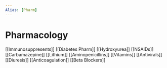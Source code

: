 ```yaml
---
Alias: [Pharm]
---
```


# Pharmacology
[[Immunosuppresents]]
[[Diabetes Pharm]]
[[Hydroxyurea]]
[[NSAIDs]]
[[Carbamazepine]]
[[Lithium]]
[[Aminopenicillins]]
[[Vitamins]]
[[Antivirals]]
[[Diuresis]]
[[Anticoagulation]]
[[Beta Blockers]]


